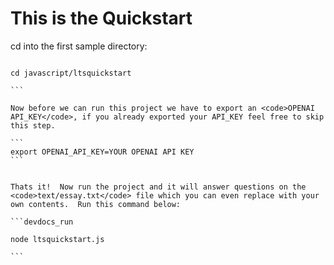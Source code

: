 
# This is the Quickstart

cd into the first sample directory:

````devdocs_run

cd javascript/ltsquickstart

```

Now before we can run this project we have to export an <code>OPENAI API_KEY</code>, if you already exported your API_KEY feel free to skip this step.

```
export OPENAI_API_KEY=YOUR OPENAI API KEY
```


Thats it!  Now run the project and it will answer questions on the <code>text/essay.txt</code> file which you can even replace with your own contents.  Run this command below:

```devdocs_run

node ltsquickstart.js

```
